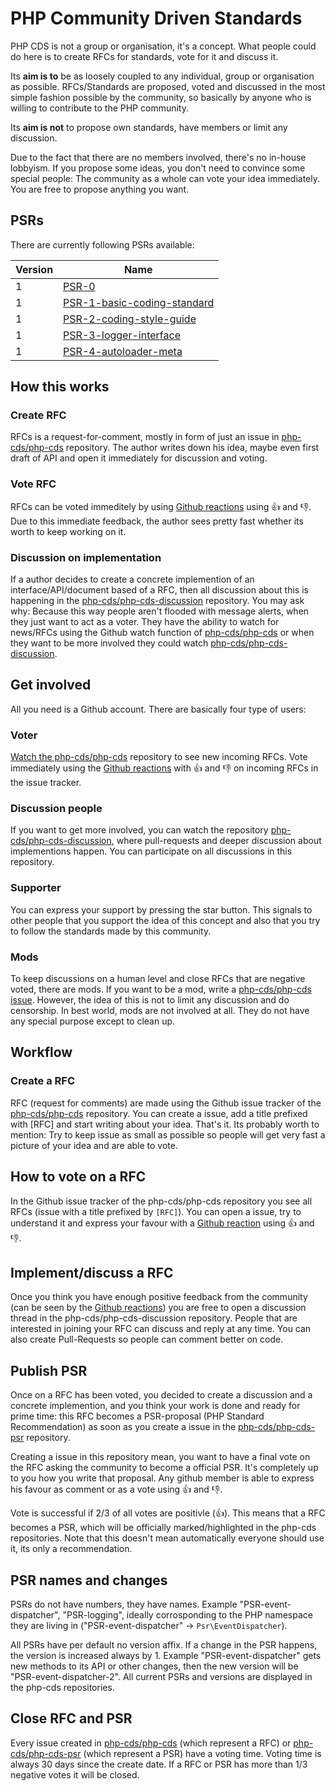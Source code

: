 # PHP Community Driven Standards

PHP CDS is not a group or organisation, it's a concept. What people could do here is to create RFCs for standards,
vote for it and discuss it.

Its **aim is to** be as loosely coupled to any individual, group or organisation as possible.
RFCs/Standards are proposed, voted and discussed in the most simple fashion possible by the community,
so basically by anyone who is willing to contribute to the PHP community.

Its **aim is not** to propose own standards, have members or limit any discussion.

Due to the fact that there are no members involved, there's no in-house lobbyism. If you propose some ideas, you don't need
to convince some special people: The community as a whole can vote your idea immediately. You are free to propose anything you want.

## PSRs

There are currently following PSRs available:

|  Version   | Name|
|------------|-----|
|    1       | [PSR-0](https://github.com/php-fig/fig-standards/blob/master/accepted/PSR-0.md)
|    1       | [PSR-1-basic-coding-standard](https://github.com/php-fig/fig-standards/blob/master/accepted/PSR-1-basic-coding-standard.md)
|    1       | [PSR-2-coding-style-guide](https://github.com/php-fig/fig-standards/blob/master/accepted/PSR-2-coding-style-guide.md)
|    1       | [PSR-3-logger-interface](https://github.com/php-fig/fig-standards/blob/master/accepted/PSR-3-logger-interface.md)
|    1       | [PSR-4-autoloader-meta](https://github.com/php-fig/fig-standards/blob/master/accepted/PSR-4-autoloader-meta.md)


## How this works

### Create RFC

RFCs is a request-for-comment, mostly in form of just an issue in [php-cds/php-cds](https://github.com/php-cds/php-cds/issues/new) repository.
The author writes down his idea, maybe even first draft of API and open it immediately for discussion and voting.

### Vote RFC

RFCs can be voted immeditely by using [Github reactions](https://github.com/blog/2119-add-reactions-to-pull-requests-issues-and-comments)
using :+1: and :-1:. Due to this immediate feedback, the author sees pretty fast whether its worth to keep working on it.

### Discussion on implementation

If a author decides to create a concrete implemention of an interface/API/document based of a RFC,
then all discussion about this is happening in the  [php-cds/php-cds-discussion](https://github.com/php-cds/php-cds-discussion) repository.
You may ask why: Because this way people aren't flooded with
message alerts, when they just want to act as a voter. They have the ability to watch for news/RFCs using the Github watch
function of [php-cds/php-cds](https://github.com/php-cds/php-cds) or when they want to be more involved they could watch [php-cds/php-cds-discussion](https://github.com/php-cds/php-cds-discussion).

## Get involved

All you need is a Github account. There are basically four type of users:

### Voter

[Watch the php-cds/php-cds](https://github.com/php-cds/php-cds/watchers) repository to see new incoming RFCs. Vote immediately using the [Github reactions](https://github.com/blog/2119-add-reactions-to-pull-requests-issues-and-comments)
with :+1: and :-1: on incoming RFCs in the issue tracker.

### Discussion people

If you want to get more involved, you can watch the repository [php-cds/php-cds-discussion](https://github.com/php-cds/php-cds-discussion), where pull-requests and deeper
discussion about implementions happen. You can participate on all discussions in this repository.

### Supporter

You can express your support by pressing the star button. This signals to other people that you support the idea
of this concept and also that you try to follow the standards made by this community.

### Mods

To keep discussions on a human level and close RFCs that are negative voted, there are mods. If you want to be a mod, write a [php-cds/php-cds issue](https://github.com/php-cds/php-cds/issues).
However, the idea of this is not to limit any discussion and do censorship. In best world, mods are not involved at all. They do not have any special
purpose except to clean up.

## Workflow

### Create a RFC

RFC (request for comments) are made using the Github issue tracker of the [php-cds/php-cds](https://github.com/php-cds/php-cds/issues) repository. You can create a issue, add a title prefixed with [RFC] and
start writing about your idea. That's it. Its probably worth to mention: Try to keep issue as small as possible so people will
get very fast a picture of your idea and are able to vote.

## How to vote on a RFC

In the Github issue tracker of the php-cds/php-cds repository you see all RFCs (issue with a title prefixed by `[RFC]`).
You can open a issue, try to understand it and express your favour with a [Github reaction](https://github.com/blog/2119-add-reactions-to-pull-requests-issues-and-comments)
using :+1: and :-1:.

## Implement/discuss a RFC

Once you think you have enough positive feedback from the community (can be seen by the [Github reactions](https://github.com/blog/2119-add-reactions-to-pull-requests-issues-and-comments))
you are free to open a discussion thread in the php-cds/php-cds-discussion repository. People that are interested in joining
your RFC can discuss and reply at any time. You can also create Pull-Requests so people can comment better on code.

## Publish PSR

Once on a RFC has been voted, you decided to create a discussion and a concrete implemention, and you think your work is
done and ready for prime time: this RFC becomes a PSR-proposal (PHP Standard Recommendation) as soon as you create a issue in the
[php-cds/php-cds-psr](https://github.com/php-cds/php-cds-psr) repository.

Creating a issue in this repository mean, you want to have a final vote on the RFC asking the community
to become a official PSR.
It's completely up to you how you write that proposal. Any github member is able to express his favour as comment or as a vote using :+1: and :-1:.

Vote is successful if 2/3 of all votes are positivle (:+1:). This means that a RFC becomes a PSR, which will be officially
marked/highlighted in the php-cds repositories. Note that this doesn't mean automatically everyone should use it, its only
a recommendation.

## PSR names and changes

PSRs do not have numbers, they have names. Example "PSR-event-dispatcher", "PSR-logging", ideally corrosponding to the PHP
namespace they are living in ("PSR-event-dispatcher" -> `Psr\EventDispatcher`).

All PSRs have per default no version affix. If a change in the PSR happens, the version is increased always by 1.
Example "PSR-event-dispatcher" gets new methods to its API or other changes, then the new version will be "PSR-event-dispatcher-2".
All current PSRs and versions are displayed in the php-cds repositories.

## Close RFC and PSR

Every issue created in [php-cds/php-cds](https://github.com/php-cds/php-cds) (which represent a RFC) or [php-cds/php-cds-psr](https://github.com/php-cds/php-cds-psr) (which represent a PSR) have a voting time. Voting time is always 30 days since the create date. If a RFC or PSR has more than 1/3 negative votes it will be closed.







